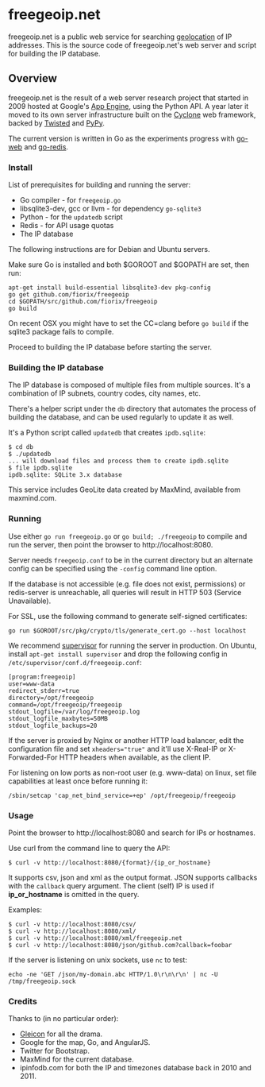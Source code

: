 # freegeoip.net

freegeoip.net is a public web service for searching
[geolocation](http://en.wikipedia.org/wiki/Geolocation) of IP addresses.
This is the source code of freegeoip.net's web server and script for building
the IP database.

## Overview

freegeoip.net is the result of a web server research project that started in
2009 hosted at Google's [App Engine](http://en.wikipedia.org/wiki/Geolocation),
using the Python API.
A year later it moved to its own server infrastructure built on the
[Cyclone](http://cyclone.io) web framework, backed by
[Twisted](http://twistedmatrix.com) and [PyPy](http://pypy.org).

The current version is written in Go as the experiments progress with
[go-web](https://github.com/fiorix/go-web) and
[go-redis](https://github.com/fiorix/go-redis).

### Install

List of prerequisites for building and running the server:

- Go compiler - for ``freegeoip.go``
- libsqlite3-dev, gcc or llvm - for dependency ``go-sqlite3``
- Python - for the ``updatedb`` script
- Redis - for API usage quotas
- The IP database

The following instructions are for Debian and Ubuntu servers.

Make sure Go is installed and both $GOROOT and $GOPATH are set, then run:

	apt-get install build-essential libsqlite3-dev pkg-config
	go get github.com/fiorix/freegeoip
	cd $GOPATH/src/github.com/fiorix/freegeoip
	go build

On recent OSX you might have to set the CC=clang before ``go build`` if
the sqlite3 package fails to compile.

Proceed to building the IP database before starting the server.

### Building the IP database

The IP database is composed of multiple files from multiple sources. It's a
combination of IP subnets, country codes, city names, etc.

There's a helper script under the ``db`` directory that automates the process
of building the database, and can be used regularly to update it as well.

It's a Python script called ``updatedb`` that creates ``ipdb.sqlite``:

	$ cd db
	$ ./updatedb
	... will download files and process them to create ipdb.sqlite
	$ file ipdb.sqlite
	ipdb.sqlite: SQLite 3.x database

This service includes GeoLite data created by MaxMind, available from
maxmind.com.

### Running

Use either ``go run freegeoip.go`` or ``go build; ./freegeoip`` to compile and
run the server, then point the browser to http://localhost:8080.

Server needs ``freegeoip.conf`` to be in the current directory but an alternate
config can be specified using the ``-config`` command line option.

If the database is not accessible (e.g. file does not exist, permissions) or
redis-server is unreachable, all queries will result in HTTP 503
(Service Unavailable).

For SSL, use the following command to generate self-signed certificates:

	go run $GOROOT/src/pkg/crypto/tls/generate_cert.go --host localhost

We recommend [supervisor](http://supervisord.org) for running the server in
production. On Ubuntu, install ``apt-get install supervisor`` and drop the
following config in ``/etc/supervisor/conf.d/freegeoip.conf``:

	[program:freegeoip]
	user=www-data
	redirect_stderr=true
	directory=/opt/freegeoip
	command=/opt/freegeoip/freegeoip
	stdout_logfile=/var/log/freegeoip.log
	stdout_logfile_maxbytes=50MB
	stdout_logfile_backups=20

If the server is proxied by Nginx or another HTTP load balancer, edit the
configuration file and set ``xheaders="true"`` and it'll use X-Real-IP or
X-Forwarded-For HTTP headers when available, as the client IP.

For listening on low ports as non-root user (e.g. www-data) on linux, set
file capabilities at least once before running it:

	/sbin/setcap 'cap_net_bind_service=+ep' /opt/freegeoip/freegeoip

### Usage

Point the browser to http://localhost:8080 and search for IPs or hostnames.

Use curl from the command line to query the API:

	$ curl -v http://localhost:8080/{format}/{ip_or_hostname}

It supports csv, json and xml as the output format. JSON supports callbacks
with the ``callback`` query argument. The client (self) IP is used if
**ip_or_hostname** is omitted in the query.

Examples:

	$ curl -v http://localhost:8080/csv/
	$ curl -v http://localhost:8080/xml/
	$ curl -v http://localhost:8080/xml/freegeoip.net
	$ curl -v http://localhost:8080/json/github.com?callback=foobar

If the server is listening on unix sockets, use ``nc`` to test:

	echo -ne 'GET /json/my-domain.abc HTTP/1.0\r\n\r\n' | nc -U /tmp/freegeoip.sock

### Credits

Thanks to (in no particular order):

- [Gleicon](https://github.com/gleicon) for all the drama.
- Google for the map, Go, and AngularJS.
- Twitter for Bootstrap.
- MaxMind for the current database.
- ipinfodb.com for both the IP and timezones database back in 2010 and 2011.

